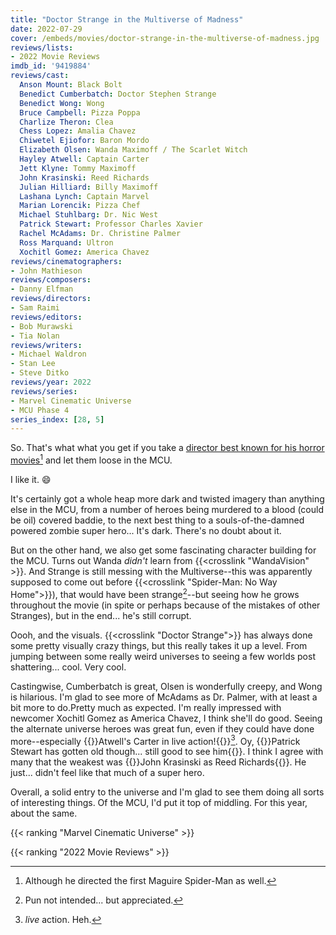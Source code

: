 ```yaml
---
title: "Doctor Strange in the Multiverse of Madness"
date: 2022-07-29
cover: /embeds/movies/doctor-strange-in-the-multiverse-of-madness.jpg
reviews/lists:
- 2022 Movie Reviews
imdb_id: '9419884'
reviews/cast:
  Anson Mount: Black Bolt
  Benedict Cumberbatch: Doctor Stephen Strange
  Benedict Wong: Wong
  Bruce Campbell: Pizza Poppa
  Charlize Theron: Clea
  Chess Lopez: Amalia Chavez
  Chiwetel Ejiofor: Baron Mordo
  Elizabeth Olsen: Wanda Maximoff / The Scarlet Witch
  Hayley Atwell: Captain Carter
  Jett Klyne: Tommy Maximoff
  John Krasinski: Reed Richards
  Julian Hilliard: Billy Maximoff
  Lashana Lynch: Captain Marvel
  Marian Lorencik: Pizza Chef
  Michael Stuhlbarg: Dr. Nic West
  Patrick Stewart: Professor Charles Xavier
  Rachel McAdams: Dr. Christine Palmer
  Ross Marquand: Ultron
  Xochitl Gomez: America Chavez
reviews/cinematographers:
- John Mathieson
reviews/composers:
- Danny Elfman
reviews/directors:
- Sam Raimi
reviews/editors:
- Bob Murawski
- Tia Nolan
reviews/writers:
- Michael Waldron
- Stan Lee
- Steve Ditko
reviews/year: 2022
reviews/series:
- Marvel Cinematic Universe
- MCU Phase 4
series_index: [28, 5]
---
```

So. That's what what you get if you take a [director best known for his horror movies](/reviews/directors/sam-raimi)[^spiderman] and let them loose in the MCU. 

I like it. :smile:

<!--more-->

It's certainly got a whole heap more dark and twisted imagery than anything else in the MCU, from a number of heroes being murdered to a blood (could be oil) covered baddie, to the next best thing to a souls-of-the-damned powered zombie super hero... It's dark. There's no doubt about it. 

But on the other hand, we also get some fascinating character building for the MCU. Turns out Wanda *didn't* learn from {{<crosslink "WandaVision" >}}. And Strange is still messing with the Multiverse--this was apparently supposed to come out before {{<crosslink "Spider-Man: No Way Home">}}), that would have been strange[^strange]--but seeing how he grows throughout the movie (in spite or perhaps because of the mistakes of other Stranges), but in the end... he's still corrupt. 

Oooh, and the visuals. {{<crosslink "Doctor Strange">}} has always done some pretty visually crazy things, but this really takes it up a level. From jumping between some really weird universes to seeing a few worlds post shattering... cool. Very cool.

Castingwise, Cumberbatch is great, Olsen is wonderfully creepy, and Wong is hilarious. I'm glad to see more of McAdams as Dr. Palmer, with at least a bit more to do.Pretty much as expected. I'm really impressed with newcomer Xochitl Gomez as America Chavez, I think she'll do good. Seeing the alternate universe heroes was great fun, even if they could have done more--especially {{<spoiler>}}Atwell's Carter in live action!{{</spoiler>}}[^well]. Oy, {{<spoiler>}}Patrick Stewart has gotten old though... still good to see him{{</spoiler>}}. I think I agree with many that the weakest was {{<spoiler>}}John Krasinski as Reed Richards{{</spoiler>}}. He just... didn't feel like that much of a super hero. 

Overall, a solid entry to the universe and I'm glad to see them doing all sorts of interesting things. Of the MCU, I'd put it top of middling. For this year, about the same. 

{{< ranking "Marvel Cinematic Universe" >}}

{{< ranking "2022 Movie Reviews" >}}

[^spiderman]: Although he directed the first Maguire Spider-Man as well. 

[^strange]: Pun not intended... but appreciated. 

[^well]: *live* action. Heh. 